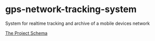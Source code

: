 # gps-network-tracking-system
System for realtime tracking and archive of a mobile devices network


[The Project Schema](Schema.pdf)

